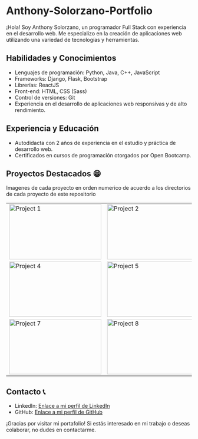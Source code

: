 # Anthony-Solorzano-Portfolio

¡Hola! Soy Anthony Solorzano, un programador Full Stack con experiencia en el desarrollo web. Me especializo en la creación de aplicaciones web utilizando una variedad de tecnologías y herramientas.

## Habilidades y Conocimientos 

- Lenguajes de programación: Python, Java, C++, JavaScript
- Frameworks: Django, Flask, Bootstrap
- Librerías: ReactJS
- Front-end: HTML, CSS (Sass)
- Control de versiones: Git
- Experiencia en el desarrollo de aplicaciones web responsivas y de alto rendimiento.

## Experiencia y Educación 

- Autodidacta con 2 años de experiencia en el estudio y práctica de desarrollo web.
- Certificados en cursos de programación otorgados por Open Bootcamp.

## Proyectos Destacados 😁

Imagenes de cada proyecto en orden numerico de acuerdo a los directorios de cada proyecto de este repositorio

<table>
  <tr>
    <td>
      <img src="https://github.com/Dareck090/Anthony-Portfolio/blob/main/1%20-%20Recipe%20web%20page/Capture%20website%201.png" alt="Project 1" style="width: 250px; height: 150px;">
    </td>
    <td>
      <img src="https://github.com/Dareck090/Anthony-Portfolio/blob/main/2%20-%20Website%20with%20Open%20Bootcamp/Capture%20website%202.png" alt="Project 2" style="width: 250px; height: 150px;">
    </td>
    <td>
      <img src="https://github.com/Dareck090/Anthony-Portfolio/blob/main/3%20-%20Business%20consulting%20website/Capture%20website%203.png" alt="Project 3" style="width: 250px; height: 150px;">
    </td>
  </tr>
  <tr>
    <td>
      <img src="https://github.com/Dareck090/Anthony-Portfolio/blob/main/4%20-%20DJ%20website/Capture%20website%204.png" alt="Project 4" style="width: 250px; height: 150px;">
    </td>
    <td>
      <img src="https://github.com/Dareck090/Anthony-Portfolio/blob/main/5%20-%20Headphone%20store%20website/Capture%20website%205.png" alt="Project 5" style="width: 250px; height: 150px;">
    </td>
    <td>
      <img src="https://github.com/Dareck090/Anthony-Portfolio/blob/main/6%20-%20Game%20company%20website/Capture%20website%206.png" alt="Project 6" style="width: 250px; height: 150px;">
    </td>
  </tr>
  <tr>
    <td>
      <img src="https://github.com/Dareck090/Anthony-Portfolio/blob/main/7%20-%20Technology%20business%20website/Capture%20website%207.png" alt="Project 7" style="width: 250px; height: 150px;">
    </td>
    <td>
      <img src="https://github.com/Dareck090/Anthony-Portfolio/blob/main/8%20-%20Website%20Electronic%20Store/Capture%20website%208.png" alt="Project 8" style="width: 250px; height: 150px;">
    </td>
  </tr>
</table>

## Contacto 📞

- LinkedIn: [Enlace a mi perfil de LinkedIn](https://www.linkedin.com/in/anthony-solorzano-23a3b227b/)
- GitHub: [Enlace a mi perfil de GitHub](https://github.com/Dareck090)

¡Gracias por visitar mi portafolio! Si estás interesado en mi trabajo o deseas colaborar, no dudes en contactarme.
